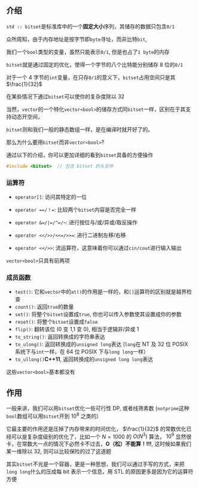 ## 介绍

`std :: bitset`是标准库中的一个**固定大小**序列，其储存的数据只包含`0/1`

众所周知，由于内存地址是按字节即`byte`寻址，而非比特`bit`,

我们一个`bool`类型的变量，虽然只能表示`0/1`, 但是也占了`1 byte`的内存

`bitset`就是通过固定的优化，使得一个字节的八个比特能分别储存 8 位的`0/1`

对于一个 4 字节的`int`变量，在只存`0/1`的意义下，`bitset`占用空间只是其 $\frac{1}{32}$ 

在某些情况下通过`bitset`可以使你的复杂度除以 32

当然，`vector`的一个特化`vector<bool>`的储存方式同`bitset`一样，区别在于其支持动态开空间，

`bitset`则和我们一般的静态数组一样，是在编译时就开好了的。

那么为什么要用`bitset`而非`vector<bool>`?

通过以下的介绍，你可以更加详细的看到`bitset`具备的方便操作

```cpp
#include <bitset>  // 包含 bitset 的头文件
```

### 运算符

-   `operator[]`: 访问其特定的一位

-   `operator ==/！=`: 比较两个`bitset`内容是否完全一样

-   `operator &=/|=/^=/~`: 进行按位与/或/异或/取反操作
-   `operator <</>>/<<=/>>=`: 进行二进制左移/右移
-   `operator <</>>`: 流运算符，这意味着你可以通过`cin/cout`进行输入输出

`vector<bool>`只具有前两项

### 成员函数

-   `test()`: 它和`vector`中的`at()`的作用是一样的，和`[]`运算符的区别就是越界检查
-   `count()`: 返回`true`的数量
-   `set()`: 将整个`bitset`设置成`true`, 你也可以传入参数使其设置成你的参数
-   `reset()`: 将整个`bitset`设置成`false`
-   `flip()`: 翻转该位 (0 变 1,1 变 0), 相当于逻辑非/异或 1
-   `to_string()`: 返回转换成的字符串表达
-   `to_ulong()`: 返回转换成的`unsigned long`表达 (`long`在 NT 及 32 位 POSIX 系统下与`int`一样，在 64 位 POSIX 下与`long long`一样）
-   `to_ullong()`**C++11**, 返回转换成的`unsigned long long`表达

这些`vector<bool>`基本都没有

## 作用

一般来讲，我们可以用`bitset`优化一些可行性 DP, 或者线筛素数 (`notprime`这种`bool`数组可以用`bitset`开到 $10^8$ 之类的）

它最主要的作用还是压掉了内存带来的时间优化， $\frac{1}{32}$ 的常数优化已经可以是复杂度级别的优化了，比如一个 $N = 1000$ 的 $O(N^3)$ 算法， $10^9$ 显然很卡，在常数大一点的情况下必然卡不过去，**O（松）不能算！!!!**, 这时候如果我们某一维除以 32, 则可以比较保险的过了这道题

其实`bitset`不光是一个容器，更是一种思想，我们可以通过手写的方式，来把`long long`什么的压成每 bit 表示一个信息，用 STL 的原因更多是因为它的运算符方便

